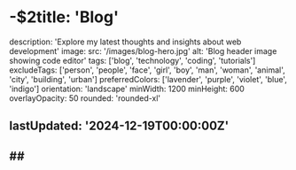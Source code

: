 
# -$2title: 'Blog'

description: 'Explore my latest thoughts and insights about web development'
image:
  src: '/images/blog-hero.jpg'
  alt: 'Blog header image showing code editor'
tags: ['blog', 'technology', 'coding', 'tutorials']
excludeTags:
  ['person', 'people', 'face', 'girl', 'boy', 'man', 'woman', 'animal', 'city', 'building', 'urban']
preferredColors: ['lavender', 'purple', 'violet', 'blue', 'indigo']
orientation: 'landscape'
minWidth: 1200
minHeight: 600
overlayOpacity: 50
rounded: 'rounded-xl'

## lastUpdated: '2024-12-19T00:00:00Z'

## ## <!-- markdownlint-disable-next-line MD033 -->

<slot />
